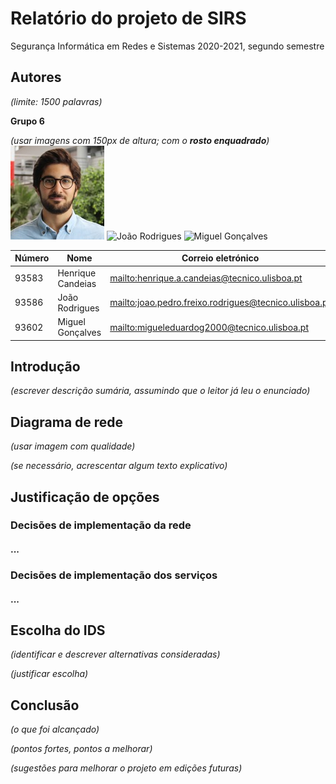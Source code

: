 # Relatório do projeto de SIRS

Segurança Informática em Redes e Sistemas 2020-2021, segundo semestre

## Autores

*(limite: 1500 palavras)*

**Grupo 6**

*(usar imagens com 150px de altura; com o **rosto enquadrado**)*
![Henrique Candeias](Henrique_Candeias.jpg) ![João Rodrigues](22222-bob.png) ![Miguel Gonçalves](33333-charlie.png)

| Número | Nome              | Correio eletrónico                                      |
| -------|-------------------|---------------------------------------------------------|
| 93583  | Henrique Candeias | <mailto:henrique.a.candeias@tecnico.ulisboa.pt>         |
| 93586  | João Rodrigues    | <mailto:joao.pedro.freixo.rodrigues@tecnico.ulisboa.pt> |
| 93602  | Miguel Gonçalves  | <mailto:migueleduardog2000@tecnico.ulisboa.pt>          |

## Introdução

*(escrever descrição sumária, assumindo que o leitor já leu o enunciado)*

## Diagrama de rede

*(usar imagem com qualidade)*

*(se necessário, acrescentar algum texto explicativo)*

## Justificação de opções

### Decisões de implementação da rede

#### ...

### Decisões de implementação dos serviços

#### ...

## Escolha do IDS

*(identificar e descrever alternativas consideradas)*

*(justificar escolha)*


## Conclusão

*(o que foi alcançado)*

*(pontos fortes, pontos a melhorar)*

*(sugestões para melhorar o projeto em edições futuras)*
